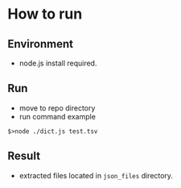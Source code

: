 # How to run

## Environment
- node.js install required.

## Run
- move to repo directory
- run command example

``````
$>node ./dict.js test.tsv
``````

## Result
- extracted files located in `json_files` directory.

